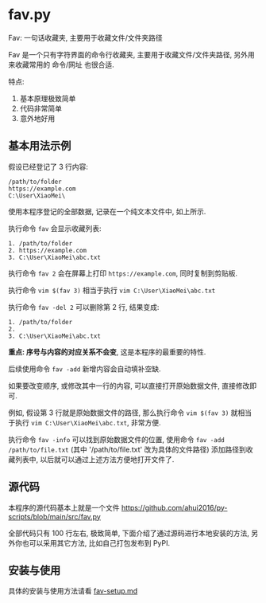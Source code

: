 # fav.py

Fav: 一句话收藏夹, 主要用于收藏文件/文件夹路径

Fav 是一个只有字符界面的命令行收藏夹, 主要用于收藏文件/文件夹路径,
另外用来收藏常用的 命令/网址 也很合适.

特点:

1. 基本原理极致简单
2. 代码非常简单
3. 意外地好用

## 基本用法示例

假设已经登记了 3 行内容:

```text
/path/to/folder
https://example.com
C:\User\XiaoMei\
```

使用本程序登记的全部数据, 记录在一个纯文本文件中, 如上所示.

执行命令 `fav` 会显示收藏列表:

```text
1. /path/to/folder
2. https://example.com
3. C:\User\XiaoMei\abc.txt
```

执行命令 `fav 2` 会在屏幕上打印 `https://example.com`, 同时复制到剪贴板.

执行命令 `vim $(fav 3)` 相当于执行 `vim C:\User\XiaoMei\abc.txt`

执行命令 `fav -del 2` 可以删除第 2 行, 结果变成:

```text
1. /path/to/folder
2.
3. C:\User\XiaoMei\abc.txt
```

**重点: 序号与内容的对应关系不会变**, 这是本程序的最重要的特性.

后续使用命令 `fav -add` 新增内容会自动填补空缺.

如果要改变顺序, 或修改其中一行的内容, 可以直接打开原始数据文件, 直接修改即可.

例如, 假设第 3 行就是原始数据文件的路径, 那么执行命令
`vim $(fav 3)` 就相当于执行 `vim C:\User\XiaoMei\abc.txt`, 非常方便.

执行命令 `fav -info` 可以找到原始数据文件的位置, 使用命令
`fav -add /path/to/file.txt` (其中 '/path/to/file.txt' 改为具体的文件路径)
添加路径到收藏列表中, 以后就可以通过上述方法方便地打开文件了.

## 源代码

本程序的源代码基本上就是一个文件 <https://github.com/ahui2016/py-scripts/blob/main/src/fav.py>

全部代码只有 100 行左右, 极致简单, 下面介绍了通过源码进行本地安装的方法,
另外你也可以采用其它方法, 比如自己打包发布到 PyPI.

## 安装与使用

具体的安装与使用方法请看 [fav-setup.md](./fav-setup.md)
